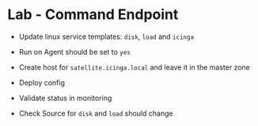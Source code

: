 Lab - Command Endpoint
======================

* Update linux service templates: `disk`, `load` and `icinga`
* Run on Agent should be set to `yes`

* Create host for `satellite.icinga.local` and leave it in the master zone

* Deploy config
* Validate status in monitoring
* Check Source for `disk` and `load` should change
